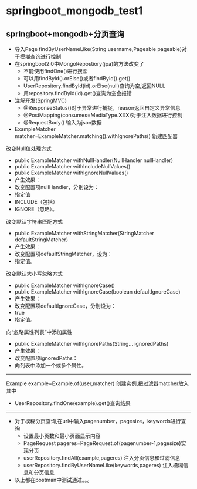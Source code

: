 # springboot_mongodb_test1
## springboot+mongodb+分页查询
- 导入Page<User> findByUserNameLike(String username,Pageable pageable)对于模糊查询进行控制
- 在springboot2.0中MongoRepostiory(jpa)的方法改变了
   - 不能使用findOne()进行搜索
   - 可以用findById().orElse()或者findById().get()
   - UserRepository.findById(id).orElse(null)查询为空,返回NULL
   - 用repository.findById(id).get()查询为空会报错
- 注解开发(SpringMVC)
   - @ResponseStatus()对于异常进行捕捉，reason返回自定义异常信息
   - @PostMapping(consumes=MediaType.XXX)对于注入数据进行控制
   - @RequestBody() 输入为json数据
- ExampleMatcher matcher=ExampleMatcher.matching().withIgnorePaths() 新建匹配器
   
改变Null值处理方式
- public ExampleMatcher withNullHandler(NullHandler nullHandler)
- public ExampleMatcher withIncludeNullValues()
- public ExampleMatcher withIgnoreNullValues()
- 产生效果：
- 改变配置项nullHandler，分别设为：
- 指定值
- INCLUDE（包括）
- IGNORE（忽略）。

改变默认字符串匹配方式
- public ExampleMatcher withStringMatcher(StringMatcher defaultStringMatcher)
- 产生效果：
- 改变配置项defaultStringMatcher，设为：
- 指定值。

改变默认大小写忽略方式
- public ExampleMatcher withIgnoreCase()
- public ExampleMatcher withIgnoreCase(boolean defaultIgnoreCase)
- 产生效果：
- 改变配置项defaultIgnoreCase，分别设为：
- true
- 指定值。

向“忽略属性列表”中添加属性
- public ExampleMatcher withIgnorePaths(String... ignoredPaths)
- 产生效果：
- 改变配置项ignoredPaths：
- 向列表中添加一个或多个属性。
***
Example<User> example=Example.of(user,matcher) 创建实例,把过滤器matcher放入其中
- UserRepository.findOne(example).get()查询结果
***
- 对于模糊分页查询,在url中输入pagenumber，pagesize，keywords进行查询
   - 设置最小页数和最小页面显示内容 
   - PageRequest pageres=PageRequest.of(pagenumber-1,pagesize)实现分页
   - userRepository.findAll(example,pageres) 注入分页信息和过滤信息
   - userRepository.findByUserNameLike(keywords,pageres) 注入模糊信息和分页信息
- 以上都在postman中测试通过。。。

